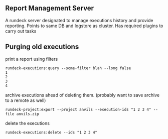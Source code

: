 
## Report Management Server
A rundeck server designated to manage executions history and provide reporting. 
Points to same DB and logstore as cluster.
Has required plugins to carry out tasks



## Purging old executions

print a report using filters

    rundeck-executions:query --some-filter blah --long false
    1
    2
    3
    4

archive executions ahead of deleting them. (probably want to save archive to a remote as well)

    rundeck-project:export --project anvils --execution-ids "1 2 3 4" --file anvils.zip

delete the executions

	rundeck-executions:delete --ids "1 2 3 4"    


